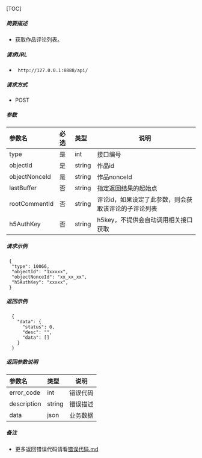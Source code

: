 

[TOC]
    
##### 简要描述

- 获取作品评论列表。

##### 请求URL
- ` http://127.0.0.1:8888/api/`
  
##### 请求方式
- POST 

##### 参数

| 参数名           | 必选 | 类型     | 说明                          |   
|:--------------|:---|:-------|-----------------------------|   
| type          | 是  | int    | 接口编号                        |   
| objectId      | 是  | string | 作品id                        |   
| objectNonceId | 是  | string | 作品nonceId                   |   
| lastBuffer    | 否  | string | 指定返回结果的起始点                  |   
| rootCommentId | 否  | string | 评论id，如果设定了此参数，则会获取该评论的子评论列表 |   
| h5AuthKey     | 否  | string | h5key，不提供会自动调用相关接口获取        |   

##### 请求示例

```
 {
  "type": 10066,
  "objectId": "1xxxxx",
  "objectNonceId": "xx_xx_xx",
  "h5AuthKey": "xxxxx",
 } 
```

##### 返回示例 

``` 
  {
    "data": {
      "status": 0,
      "desc": "",
      "data": []
    }
  }
```

##### 返回参数说明 

| 参数名         | 类型     | 说明   |   
|:------------|:-------|------|   
| error_code  | int    | 错误代码 |   
| description | string | 错误描述 |   
| data        | json   | 业务数据 |   

##### 备注 

- 更多返回错误代码请看[错误代码.md](../错误代码.md)








